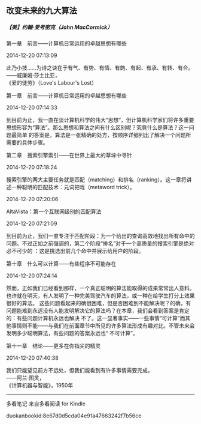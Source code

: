 ## 改变未来的九大算法

##### 【美】约翰·麦考密克（John MacCormick）

  

  第一章　前言——计算机日常运用的卓越思想有哪些

  

2014-12-20 07:13:09

此乃小技……为诗之诀在于有气、有势、有情、有韵、有起、有承、有转、有合。  
——威廉姆·莎士比亚，  
《爱的徒劳》（Love's Labour's Lost）

  

  第一章　前言——计算机日常运用的卓越思想有哪些

  

2014-12-20 07:14:33

到目前为止，我一直在谈计算机科学的伟大“思想”，但计算机科学家们将许多重要思想形容为“算法”。那么思想和算法之间有什么区别呢？究竟什么是算法？这一问题最简单
的答案是，算法是一张精确的处方，按顺序详细列出了解决一个问题所需要的具体步骤。

  

  第二章　搜索引擎索引——在世界上最大的草垛中寻针

  

2014-12-20 07:18:24

搜索引擎的两大主要任务就是匹配（matching）和排名（ranking）。这一章将讲述一种聪明的匹配技术：元词把戏（metaword trick）。

  

2014-12-20 07:20:06

AltaVista：第一个互联网级别的匹配算法

  

2014-12-20 07:21:09

到目前为止，我们一直专注于匹配阶段：为一个给出的查询高效地找出所有命中的问题。不过正如之前强调的，第二个阶段“排名”对于一个高质量的搜索引擎是绝对必不可少的
：这是挑选出前几个命中并展示给用户的阶段。

  

  第十章　什么可以计算——有些程序不可能存在

  

2014-12-20 07:24:14

然而，正如我们已经看到那样，一个真正聪明的算法能取得的成果常常出人意料。也许就在明天，有人发明了一种完美驾驶汽车的算法，或一种在给学生打分上效果很好的算法。
这些问题看起来的确很困难，但是否困难到不能解决呢？的确，有问题能难到永远没有人能发明解决它的算法吗？在本章，我们会看到答案是肯定的：有些问题计算机永远也解决
不了。这一显著事实——一些事情“可计算”而其他事情则不能——与我们在前面章节中所见的许多算法形成有趣对比。不管未来会发明多少聪明算法，有些问题的答案永远也“
不可计算”。

  

  第十一章　结论——更多在你指尖的精灵

  

2014-12-20 07:40:38

我们只能望见前方不远处，但我们能看到有许多事情需要完成。  
——阿兰·图灵，  
《计算机器与智能》，1950年

* * *

多看笔记 来自多看阅读 for Kindle

duokanbookid:8e67d0d5cda04e91a47663242f7b56ce

